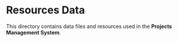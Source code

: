 # Resources Data

This directory contains data files and resources used in the **Projects Management System**.